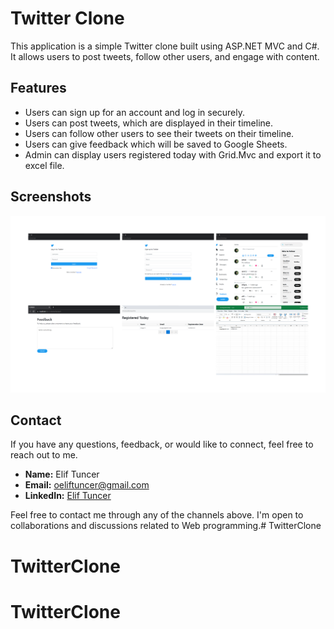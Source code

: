 # Twitter Clone
This application is a simple Twitter clone built using ASP.NET MVC and C#. It allows users to post tweets, follow other users, and engage with content.

## Features

- Users can sign up for an account and log in securely.
- Users can post tweets, which are displayed in their timeline.
- Users can follow other users to see their tweets on their timeline.
- Users can give feedback which will be saved to Google Sheets.
- Admin can display users registered today with Grid.Mvc and export it to excel file.

## Screenshots

![Banner](image.png)

## Contact

If you have any questions, feedback, or would like to connect, feel free to reach out to me.

- **Name:** Elif Tuncer
- **Email:** oeliftuncer@gmail.com
- **LinkedIn:** [Elif Tuncer](https://www.linkedin.com/in/elif-tuncer/)

Feel free to contact me through any of the channels above. I'm open to collaborations and discussions related to Web programming.# TwitterClone
# TwitterClone
# TwitterClone

